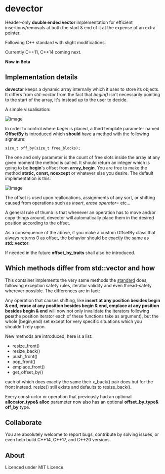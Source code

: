 # devector
Header-only **double ended vector** implementation for efficient insertions/removals at both the start  &amp; end of it at the expense of an extra pointer.

Following C++ standard with slight modifications.

Currently C++11, C++14 coming next.

**Now in Beta**

## Implementation details
**devector** keeps a dynamic array internally which it uses to store its objects. It differs from *std::vector* from the fact that *begin()* isn't necessarily pointing to the start of the array, it's instead up to the user to decide.

A simple visualisation:

![image](https://user-images.githubusercontent.com/72366635/153786421-6ba94e57-47f1-42d2-a190-d12f2d003eeb.png)

In order to control where *begin* is placed, a third template parameter named **OffsetBy** is introduced which **should** have a method with the following signature:

`size_t off_by(size_t free_blocks);`

The one and only parameter is the count of free slots inside the array at any given moment the method is called.
It should return an integer which is going to be **begin**'s offset from **array_begin**. You are free to make the method **static, const, noexcept** or whatever else you desire. The default implementation is this:

![image](https://user-images.githubusercontent.com/72366635/153787147-86a15cce-aa3a-4b00-97b8-93fb419e699d.png)

The offset is used upon reallocations, assignments of any sort, or shifting caused from operations such as *insert*, *erase* *operator=* etc...

A general rule of thumb is that whenever an operation has to move and/or copy things around, devector will automatically place them in the desired position according to the offset.


As a consequence of the above, if you make a custom OffsetBy class that always returns 0 as offset, the behavior should be exactly the same as **std::vector**.

If needed in the future **offset_by_traits** shall also be introduced.
## Which methods differ from std::vector and how

This container implements the very same methods the [standard](https://en.cppreference.com/w/cpp/container/vector) does, following exception safety rules, iterator validity and even thread-safety wherever possible. The differences are in fact:

Any operation that causes shifting, like **insert at any position besides begin & end, erase at any position besides begin & end, emplace at any position besides begin & end** will now not only invalidate the iterators following **pos**(the position iterator each of these functions take as argument), but the whole [begin,end) set except for very specific situations which you shouldn't rely upon.

New methods are introduced, here is a list:
* resize_front()
* resize_back()
* push_front()
* pop_front()
* emplace_front()
* get_offset_by()

each of which does exactly the same their x_back() pair does but for the front instead. resize() still exists and defaults to resize_back().


Every constructor or operation that previously had an optional **allocator_type& alloc** parameter now also has an optional **offset_by_type& off_by** type.


## Collaborate
You are absolutely welcome to report bugs, contribute by solving issues, or even help build C++14, C++17, and C++20 versions.

## About
Licenced under MIT Licence.
